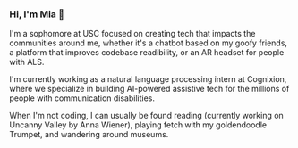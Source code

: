 ### Hi, I'm Mia 👋

I'm a sophomore at USC focused on creating tech that impacts the communities around me, whether it's a chatbot based on my goofy friends, a platform that improves codebase readibility, or an AR headset for people with ALS.

I'm currently working as a natural language processing intern at Cognixion, where we specialize in building AI-powered assistive tech for the millions of people with communication disabilities.

When I'm not coding, I can usually be found reading (currently working on Uncanny Valley by Anna Wiener), playing fetch with my goldendoodle Trumpet, and wandering around museums.
